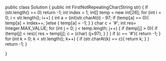public class Solution {
    public int FirstNotRepeatingChar(String str) {
        if (str.length() == 0)
            return -1;
        int index = 1;
        int[] temp = new int[26];
        for (int i = 0; i < str.length(); i++) {
            int a = (int)str.charAt(i) - 97;
            if (temp[a] == 0){
                temp[a] = index++;
            }else {
                temp[a] = -1;
            }
        }
        char c = '#';
        int res= Integer.MAX_VALUE;
        for (int j = 0; j < temp.length; j++) {
            if (temp[j] > 0){
                if (temp[j] < res){
                    res = temp[j];
                    c = (char) (j+97);
                }
            }
        }
        if (c == '#'){
            return -1;
        }
        for (int k = 0; k < str.length(); k++) {
            if (str.charAt(k) == c){
                return k;
            }
        }
        return -1;
    }

   
}
